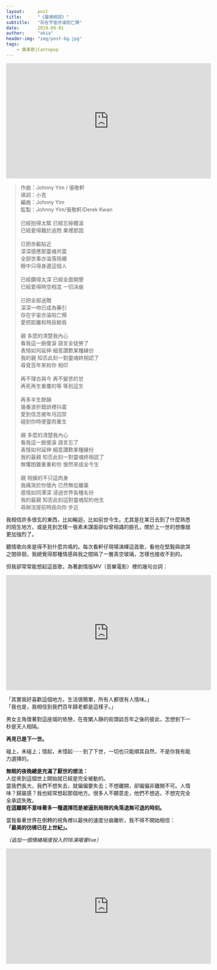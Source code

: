 ```yaml
---
layout:     post
title:      "《靈魂相認》"
subtitle:   "存在宇宙亦淪陷亡殞"
date:       2019-09-01
author:     "akia"
header-img: "img/post-bg.jpg"
tags:
    - 廣東歌|Cantopop
---
```


<iframe width="560" height="315" src="https://www.youtube.com/embed/cgZqO9I0aLU" frameborder="0" allow="accelerometer; autoplay; encrypted-media; gyroscope; picture-in-picture" allowfullscreen></iframe>

> 作曲：Johnny Yim / 張敬軒  
> 填詞：小克  
> 編曲：Johnny Yim  
> 監製：Johnny Yim/張敬軒/Derek Kwan  
> <br/>
> 已經抱得太緊  已經忘掉體溫  
> 已經愛得難於追問  果裡那因  
> <br/>
> 已把赤軀貼近  
> 深深感應那靈魂共震  
> 全部世事亦淪落陪襯  
> 眼中只得身邊這個人  
> <br/>
> 已經鑽得太深  已經全面開墾  
> 已經愛得時空相混  一切決崩  
> <br/>
> 已把全部送贈  
> 深深一吻已成為藥引  
> 存在宇宙亦淪陷亡殞  
> 愛把距離和時辰鯨吞  
> <br/>
> 親  多麼的清楚我內心  
> 看我這一臉傻淚  語言全徒勞了  
> 表情如何延伸  細意讚歎某種緣份  
> 我的親  知否此刻一對靈魂終相認了  
> 尋覓百年來和你  相印  
> <br/>
> 再不理古與今  再不變苦的甘  
> 再死再生重覆的等  等到這生  
> <br/>
> 再多半生餘韻  
> 幾番波折錯誤裡抖震  
> 愛到信念被年月囚禁  
> 碰到你時便靈肉重生  
> <br/>
> 親  多麼的清楚我內心  
> 看我這一臉傻淚  語言忘了  
> 表情如何延伸  細意讚歎某種緣份  
> 我的最親  知否此刻一對靈魂終相認了   
> 無懼困難重重和你  愜然來成全今生  
> <br/>
> 親  相擁的不只這肉身  
> 我痛哭於你懷內  已然無從離棄  
> 感情如同潭深  浸過世界各種名份  
> 我的最親  知否此刻這對靈魂契約他生  
> 尋辦法提前時辰向你  步近  

我相信許多很玄的東西，比如輪迴，比如前世今生。尤其是在某日去到了什麼熟悉的陌生地方，或是見到怎樣一張素未謀面卻似曾相識的臉孔，關於上一世的想像就更加強烈了。

聽情歌向來是得不到什麼共鳴的。每次看軒仔現場演繹這首歌，看他在堅毅與欲哭之間徘徊，我總覺得那種情感與我之間隔了一層真空玻璃，怎樣也接收不到的。

但我卻常常能想起這首歌，為著劇情版MV（音樂電影）裡的幾句台詞：

<iframe width="560" height="315" src="https://www.youtube.com/embed/j9qnOzndTp8?start=568" frameborder="0" allow="accelerometer; autoplay; encrypted-media; gyroscope; picture-in-picture" allowfullscreen></iframe>

「其實我好喜歡這個地方。生活很簡單，所有人都很有人情味。」  
「我也是，我相信到我們百年歸老都是這樣子。」

男女主角懷著對這座城的依戀，在夜闌人靜的街頭談百年之後的彼此，怎想到下一秒是天人相隔。

**再見已是下一世。**

碰上，未碰上；憶起，未憶起⋯⋯到了下世，一切也只能順其自然，不是你我有能力選擇的。

**無眠的夜晚總是充滿了厭世的想法：**  
人從來到這個世上開始就已經是完全被動的。  
當我們長大，我們不想失去，就偏偏要失去；不想離開，卻偏偏非離開不可。人情味？歸屬感？我也經常想起那個地方。很多人不願意走，他們不想逃，不想完完全全承認失敗。  
**在這離開不意味著多一種選擇而是被逼到局限的角落退無可退的時刻。**

當我看著世界在倒轉的視角裡以最快的速度分崩離析，我不得不開始相信：  
**「最美的彷彿已在上世紀」。**  


*（追加一個情緒極度投入的18演唱會live）*
<iframe width="560" height="315" src="https://www.youtube.com/embed/zJHbBPNI_gk?start=12" frameborder="0" allow="accelerometer; autoplay; encrypted-media; gyroscope; picture-in-picture" allowfullscreen></iframe>

